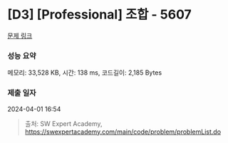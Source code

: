# [D3] [Professional] 조합 - 5607 

[문제 링크](https://swexpertacademy.com/main/code/problem/problemDetail.do?contestProbId=AWXGKdbqczEDFAUo) 

### 성능 요약

메모리: 33,528 KB, 시간: 138 ms, 코드길이: 2,185 Bytes

### 제출 일자

2024-04-01 16:54



> 출처: SW Expert Academy, https://swexpertacademy.com/main/code/problem/problemList.do